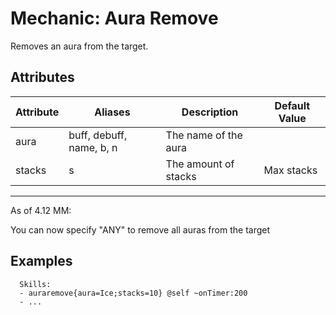 Mechanic: Aura Remove
=====================

Removes an aura from the target.

Attributes
----------

| Attribute | Aliases                  | Description          | Default Value |
|-----------|--------------------------|----------------------|---------------|
| aura      | buff, debuff, name, b, n | The name of the aura |               |
| stacks    | s                        | The amount of stacks | Max stacks    |

----------

As of 4.12 MM:

You can now specify "ANY" to remove all auras from the target

Examples
--------

      Skills:
      - auraremove{aura=Ice;stacks=10} @self ~onTimer:200
      - ...
